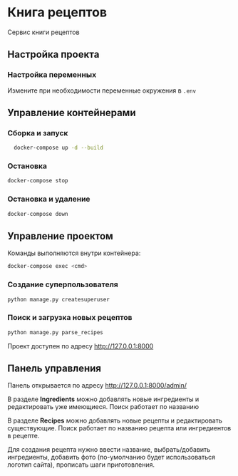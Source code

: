 # Книга рецептов

Сервис книги рецептов

## Настройка проекта

### Настройка переменных

Измените при необходимости переменные окружения в  `.env `

## Управление контейнерами

### Сборка и запуск

```bash
  docker-compose up -d --build
```

### Остановка

```bash
docker-compose stop
```

### Остановка и удаление

```bash
docker-compose down
```

## Управление проектом

Команды выполняются внутри контейнера:

```bash
docker-compose exec <cmd>
```

### Создание суперпользователя

```bash
python manage.py createsuperuser
```

### Поиск и загрузка новых рецептов
```bash
python manage.py parse_recipes
```

Проект доступен по адресу http://127.0.0.1:8000


## Панель управления
Панель открывается по адресу http://127.0.0.1:8000/admin/

В разделе **Ingredients** можно добавлять новые ингредиенты и редактировать уже имеющиеся.
Поиск работает по названию

В разделе **Recipes** можно добавлять новые рецепты и редактировать существующие.
Поиск работает по названию рецепта или ингредиентов в рецепте.

Для создания рецепта нужно ввести название, выбрать/добавить ингредиенты, 
добавить фото (по-умолчанию будет использоваться логотип сайта), прописать шаги приготовления.



